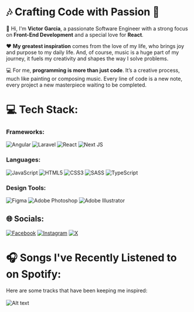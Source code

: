 # 🎶 Crafting Code with Passion 🎨

👋 Hi, I'm **Victor Garcia**, a passionate Software Engineer with a strong focus on **Front-End Development** and a special love for **React**. 

❤️ **My greatest inspiration** comes from the love of my life, who brings joy and purpose to my daily life. And, of course, music is a huge part of my journey, it fuels my creativity and shapes the way I solve problems.

💻 For me, **programming is more than just code**. It’s a creative process, much like painting or composing music. Every line of code is a new note, every project a new masterpiece waiting to be completed.

# 💻 Tech Stack:
### Frameworks:
![Angular](https://img.shields.io/badge/Angular-DD0031?style=for-the-badge&logo=angular&logoColor=white) ![Laravel](https://img.shields.io/badge/Laravel-FF2D20?style=for-the-badge&logo=laravel&logoColor=white) ![React](https://img.shields.io/badge/React-20232A?style=for-the-badge&logo=react&logoColor=61DAFB) ![Next JS](https://img.shields.io/badge/Next-black?style=for-the-badge&logo=next.js&logoColor=white) 

### Languages:
![JavaScript](https://img.shields.io/badge/javascript-%23323330.svg?style=for-the-badge&logo=javascript&logoColor=%23F7DF1E) ![HTML5](https://img.shields.io/badge/html5-%23E34F26.svg?style=for-the-badge&logo=html5&logoColor=white) ![CSS3](https://img.shields.io/badge/css3-%231572B6.svg?style=for-the-badge&logo=css3&logoColor=white) ![SASS](https://img.shields.io/badge/Sass-CC6699?style=for-the-badge&logo=sass&logoColor=white) ![TypeScript](https://img.shields.io/badge/typescript-%23007ACC.svg?style=for-the-badge&logo=typescript&logoColor=white)

### Design Tools:
![Figma](https://img.shields.io/badge/figma-%23F24E1E.svg?style=for-the-badge&logo=figma&logoColor=white) ![Adobe Photoshop](https://img.shields.io/badge/adobe%20photoshop-%2331A8FF.svg?style=for-the-badge&logo=adobe%20photoshop&logoColor=white) ![Adobe Illustrator](https://img.shields.io/badge/adobe%20illustrator-%23FF9A00.svg?style=for-the-badge&logo=adobe%20illustrator&logoColor=white)


## 🌐 Socials:
[![Facebook](https://img.shields.io/badge/Facebook-1877F2?style=for-the-badge&logo=facebook&logoColor=white)](https://facebook.com/VictorGarciaQF) [![Instagram](https://img.shields.io/badge/Instagram-E4405F?style=for-the-badge&logo=instagram&logoColor=white)](https://instagram.com/quantumm.fluxx) [![X](https://img.shields.io/badge/X-black.svg?logo=X&logoColor=white)](https://x.com/VictorGarciaQF) 

# 🎧 Songs I've Recently Listened to on Spotify:
Here are some tracks that have been keeping me inspired: <br> <br>
![Alt text](https://spotify-recently-played-readme.vercel.app/api?user=12169094240)
